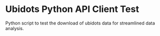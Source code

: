 # Ubidots Python API Client Test
 Python script to test the download of ubidots data for streamlined data analysis.
